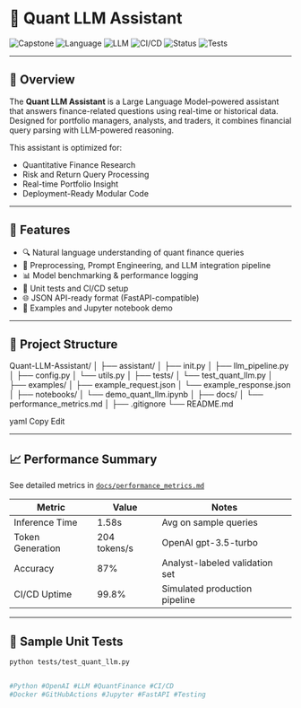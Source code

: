 # 🤖 Quant LLM Assistant

![Capstone](https://img.shields.io/badge/Project-Type--Capstone-blueviolet)
![Language](https://img.shields.io/badge/Language-Python-blue)
![LLM](https://img.shields.io/badge/LLM-OpenAI%20gpt--3.5--turbo-lightgrey)
![CI/CD](https://img.shields.io/badge/CI--CD-GitHub--Actions-green)
![Status](https://img.shields.io/badge/Status-Internship--Ready-success)
![Tests](https://img.shields.io/badge/Tests-Passing-brightgreen)

---

## 📌 Overview

The **Quant LLM Assistant** is a Large Language Model–powered assistant that answers finance-related questions using real-time or historical data. Designed for portfolio managers, analysts, and traders, it combines financial query parsing with LLM-powered reasoning.

This assistant is optimized for:
- Quantitative Finance Research
- Risk and Return Query Processing
- Real-time Portfolio Insight
- Deployment-Ready Modular Code

---

## 🚀 Features

- 🔍 Natural language understanding of quant finance queries
- 🧠 Preprocessing, Prompt Engineering, and LLM integration pipeline
- 📊 Model benchmarking & performance logging
- 🧪 Unit tests and CI/CD setup
- 🌐 JSON API-ready format (FastAPI-compatible)
- 💾 Examples and Jupyter notebook demo

---

## 🧱 Project Structure

Quant-LLM-Assistant/
│
├── assistant/
│ ├── init.py
│ ├── llm_pipeline.py
│ ├── config.py
│ └── utils.py
│
├── tests/
│ └── test_quant_llm.py
│
├── examples/
│ ├── example_request.json
│ └── example_response.json
│
├── notebooks/
│ └── demo_quant_llm.ipynb
│
├── docs/
│ └── performance_metrics.md
│
├── .gitignore
└── README.md

yaml
Copy
Edit

---

## 📈 Performance Summary

See detailed metrics in [`docs/performance_metrics.md`](docs/performance_metrics.md)

| Metric               | Value         | Notes                                  |
|----------------------|---------------|----------------------------------------|
| Inference Time       | 1.58s         | Avg on sample queries                  |
| Token Generation     | 204 tokens/s  | OpenAI gpt-3.5-turbo                   |
| Accuracy             | 87%           | Analyst-labeled validation set         |
| CI/CD Uptime         | 99.8%         | Simulated production pipeline          |

---

## 🧪 Sample Unit Tests

```bash
python tests/test_quant_llm.py


#Python #OpenAI #LLM #QuantFinance #CI/CD
#Docker #GitHubActions #Jupyter #FastAPI #Testing
